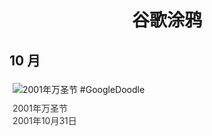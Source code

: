 
<h1 align="center"> 谷歌涂鸦 </h1>




## 10 月

<div class="image">


<img src="" alt="2001年万圣节 #GoogleDoodle" style="margin: 5px"/>
<div class="info" style="font-size: 14px; color:#333333; margin:5px"><div class="title">2001年万圣节</div><div class="date">2001年10月31日</div></div>

</div>








